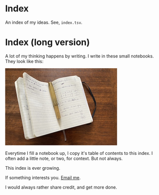 # Index 
An index of my ideas. See, `index.tsv`.

# Index (long version)
A lot of my thinking happens by writing. I write in these small notebooks. They look like this:

![](notebook.jpg)

Everytime I fill a notebook up, I copy it's table of contents to this index. I often add a little note, or two, for context. But not always. 

This index is ever growing.

If something interests you. [Email me](erik.exists@gmail.com). 

I would always rather share credit, and get more done.
